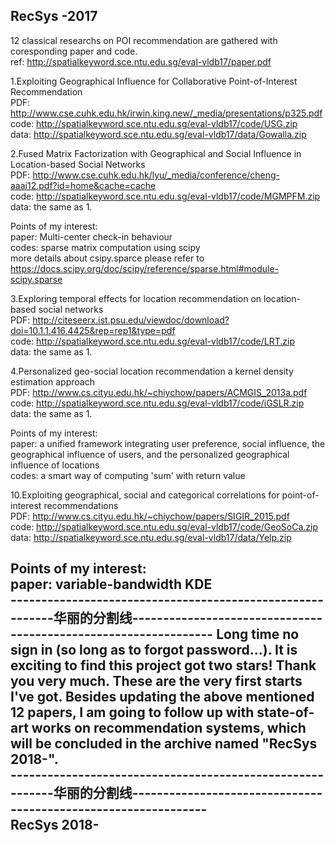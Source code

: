 RecSys -2017
------------
12 classical researchs on POI recommendation are gathered with coresponding paper and code. \
ref: http://spatialkeyword.sce.ntu.edu.sg/eval-vldb17/paper.pdf

1.Exploiting Geographical Influence for Collaborative Point-of-Interest Recommendation \
  PDF: http://www.cse.cuhk.edu.hk/irwin.king.new/_media/presentations/p325.pdf \
  code: http://spatialkeyword.sce.ntu.edu.sg/eval-vldb17/code/USG.zip \
  data: http://spatialkeyword.sce.ntu.edu.sg/eval-vldb17/data/Gowalla.zip
  

2.Fused Matrix Factorization with Geographical and Social Influence in Location-based Social Networks\
  PDF: http://www.cse.cuhk.edu.hk/lyu/_media/conference/cheng-aaai12.pdf?id=home&cache=cache \
  code: http://spatialkeyword.sce.ntu.edu.sg/eval-vldb17/code/MGMPFM.zip \
  data: the same as 1.
  
  Points of my interest:\
  paper: Multi-center check-in behaviour\
  codes:  sparse matrix computation using scipy\
  more details about csipy.sparce please refer to https://docs.scipy.org/doc/scipy/reference/sparse.html#module-scipy.sparse 
  
    
3.Exploring temporal effects for location recommendation on location-based social networks \
  PDF: http://citeseerx.ist.psu.edu/viewdoc/download?doi=10.1.1.416.4425&rep=rep1&type=pdf \
  code: http://spatialkeyword.sce.ntu.edu.sg/eval-vldb17/code/LRT.zip \
  data: the same as 1.


4.Personalized geo-social location recommendation a kernel density estimation approach \
  PDF: http://www.cs.cityu.edu.hk/~chiychow/papers/ACMGIS_2013a.pdf \
  code: http://spatialkeyword.sce.ntu.edu.sg/eval-vldb17/code/iGSLR.zip \
  data: the same as 1.
  
  Points of my interest:\
  paper: a unified framework integrating user preference, social influence, the geographical influence of users, and the personalized              geographical influence of locations \
  codes: a smart way of computing 'sum' with return value
  
  10.Exploiting geographical, social and categorical correlations for point-of-interest recommendations \
  PDF: http://www.cs.cityu.edu.hk/~chiychow/papers/SIGIR_2015.pdf \
  code: http://spatialkeyword.sce.ntu.edu.sg/eval-vldb17/code/GeoSoCa.zip \
  data: http://spatialkeyword.sce.ntu.edu.sg/eval-vldb17/data/Yelp.zip
  
  Points of my interest:\
  paper: variable-bandwidth KDE \
  ----------------------------------------------------------华丽的分割线----------------------------------------------------------------
  Long time no sign in (so long as to forgot password...). It is exciting to find this project got two stars! Thank you very much. These are the very first starts I've got. Besides updating the above mentioned 12 papers, I am going to follow up with state-of-art works on recommendation systems, which will be concluded in the archive named "RecSys 2018-".\
  ----------------------------------------------------------华丽的分割线---------------------------------------------------------------\
RecSys 2018-
------------
